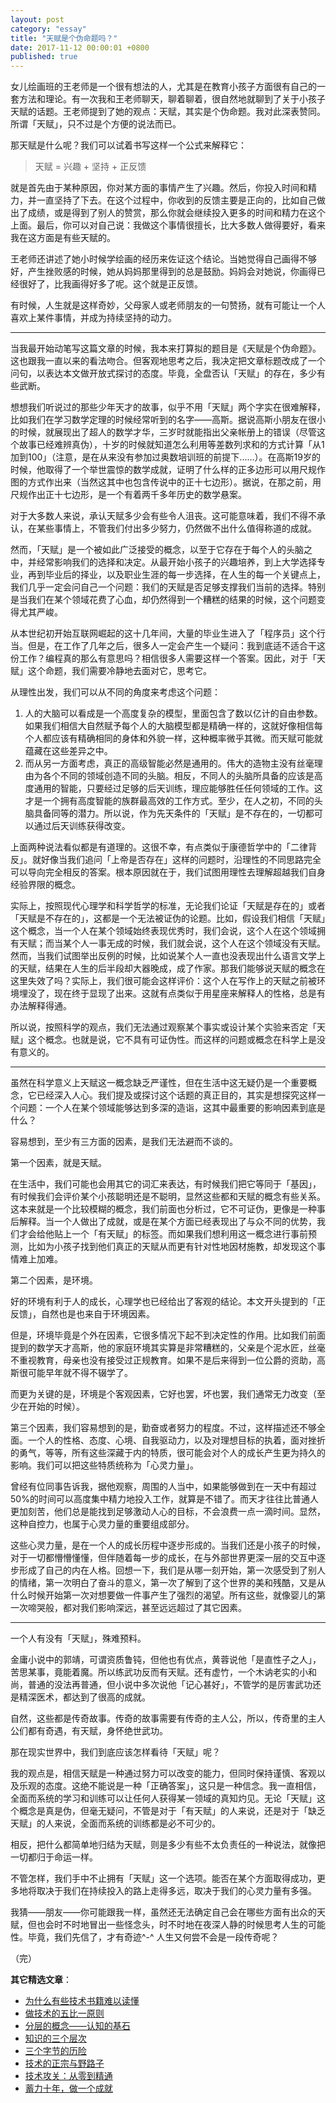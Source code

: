 ```yaml
---
layout: post
category: "essay"
title: "天赋是个伪命题吗？"
date: 2017-11-12 00:00:01 +0800
published: true
---
```


女儿绘画班的王老师是一个很有想法的人，尤其是在教育小孩子方面很有自己的一套方法和理论。有一次我和王老师聊天，聊着聊着，很自然地就聊到了关于小孩子天赋的话题。王老师提到了她的观点：天赋，其实是个伪命题。我对此深表赞同。所谓「天赋」，只不过是个方便的说法而已。

<!--more-->

那天赋是什么呢？我们可以试着书写这样一个公式来解释它：

> 天赋 = 兴趣 + 坚持 + 正反馈

就是首先由于某种原因，你对某方面的事情产生了兴趣。然后，你投入时间和精力，并一直坚持了下去。在这个过程中，你收到的反馈主要是正向的，比如自己做出了成绩，或是得到了别人的赞赏，那么你就会继续投入更多的时间和精力在这个上面。最后，你可以对自己说：我做这个事情很擅长，比大多数人做得要好，看来我在这方面是有些天赋的。

王老师还讲述了她小时候学绘画的经历来佐证这个结论。当她觉得自己画得不够好，产生挫败感的时候，她从妈妈那里得到的总是鼓励。妈妈会对她说，你画得已经很好了，比我画得好多了呢。这个就是正反馈。

有时候，人生就是这样奇妙，父母家人或老师朋友的一句赞扬，就有可能让一个人喜欢上某件事情，并成为持续坚持的动力。

---

当我最开始动笔写这篇文章的时候，我本来打算拟的题目是《天赋是个伪命题》。这也跟我一直以来的看法吻合。但客观地思考之后，我决定把文章标题改成了一个问句，以表达本文做开放式探讨的态度。毕竟，全盘否认「天赋」的存在，多少有些武断。

想想我们听说过的那些少年天才的故事，似乎不用「天赋」两个字实在很难解释，比如我们在学习数学定理的时候经常听到的名字——高斯。据说高斯小朋友在很小的时候，就展现出了超人的数学才华，三岁时就能指出父亲帐册上的错误（尽管这个故事已经难辨真伪），十岁的时候就知道怎么利用等差数列求和的方式计算「从1加到100」（注意，是在从来没有参加过奥数培训班的前提下......）。在高斯19岁的时候，他取得了一个举世震惊的数学成就，证明了什么样的正多边形可以用尺规作图的方式作出来（当然这其中也包含传说中的正十七边形）。据说，在那之前，用尺规作出正十七边形，是一个有着两千多年历史的数学悬案。

对于大多数人来说，承认天赋多少会有些令人沮丧。这可能意味着，我们不得不承认，在某些事情上，不管我们付出多少努力，仍然做不出什么值得称道的成就。

然而，「天赋」是一个被如此广泛接受的概念，以至于它存在于每个人的头脑之中，并经常影响我们的选择和决定。从最开始小孩子的兴趣培养，到上大学选择专业，再到毕业后的择业，以及职业生涯的每一步选择，在人生的每一个关键点上，我们几乎一定会问自己一个问题：我们的天赋是否足够支撑我们当前的选择。特别是当我们在某个领域花费了心血，却仍然得到一个糟糕的结果的时候，这个问题变得尤其严峻。

从本世纪初开始互联网崛起的这十几年间，大量的毕业生进入了「程序员」这个行当。但是，在工作了几年之后，很多人一定会产生一个疑问：我到底适不适合干这份工作？编程真的那么有意思吗？相信很多人需要这样一个答案。因此，对于「天赋」这个命题，我们需要冷静地去面对它，思考它。

从理性出发，我们可以从不同的角度来考虑这个问题：

1. 人的大脑可以看成是一个高度复杂的模型，里面包含了数以亿计的自由参数。如果我们相信大自然赋予每个人的大脑模型都是精确一样的，这就好像相信每个人都应该有精确相同的身体和外貌一样，这种概率微乎其微。而天赋可能就蕴藏在这些差异之中。
2. 而从另一方面考虑，真正的高级智能必然是通用的。伟大的造物主没有丝毫理由为各个不同的领域创造不同的头脑。相反，不同人的头脑所具备的应该是高度通用的智能，只要经过足够的后天训练，理应能够胜任任何领域的工作。这才是一个拥有高度智能的族群最高效的工作方式。至少，在人之初，不同的头脑具备同等的潜力。所以说，作为先天条件的「天赋」是不存在的，一切都可以通过后天训练获得改变。

上面两种说法看似都是有道理的。这很不幸，有点类似于康德哲学中的「二律背反」。就好像当我们追问「上帝是否存在」这样的问题时，沿理性的不同思路完全可以导向完全相反的答案。根本原因就在于，我们试图用理性去理解超越我们自身经验界限的概念。

实际上，按照现代心理学和科学哲学的标准，无论我们论证「天赋是存在的」或者「天赋是不存在的」，这都是一个无法被证伪的论题。比如，假设我们相信「天赋」这个概念，当一个人在某个领域始终表现优秀时，我们会说，这个人在这个领域拥有天赋；而当某个人一事无成的时候，我们就会说，这个人在这个领域没有天赋。然而，当我们试图举出反例的时候，比如说某个人一直也没表现出什么语言文学上的天赋，结果在人生的后半段却大器晚成，成了作家。那我们能够说天赋的概念在这里失效了吗？实际上，我们很可能会这样评价：这个人在写作上的天赋之前被环境埋没了，现在终于显现了出来。这就有点类似于用星座来解释人的性格，总是有办法解释得通。

所以说，按照科学的观点，我们无法通过观察某个事实或设计某个实验来否定「天赋」这个概念。也就是说，它不具有可证伪性。而这样的问题或概念在科学上是没有意义的。

---

虽然在科学意义上天赋这一概念缺乏严谨性，但在生活中这无疑仍是一个重要概念，它已经深入人心。我们提及或探讨这个话题的真正目的，其实是想探究这样一个问题：一个人在某个领域能够达到多深的造诣，这其中最重要的影响因素到底是什么？

容易想到，至少有三方面的因素，是我们无法避而不谈的。

第一个因素，就是天赋。

在生活中，我们可能也会用其它的词汇来表达，有时候我们把它等同于「基因」，有时候我们会评价某个小孩聪明还是不聪明，显然这些都和天赋的概念有些关系。这本来就是一个比较模糊的概念，我们前面也分析过，它不可证伪，更像是一种事后解释。当一个人做出了成就，或是在某个方面已经表现出了与众不同的优势，我们才会给他贴上一个「有天赋」的标签。而如果我们想利用这一概念进行事前预测，比如为小孩子找到他们真正的天赋从而更有针对性地因材施教，却发现这个事情难上加难。

第二个因素，是环境。

好的环境有利于人的成长，心理学也已经给出了客观的结论。本文开头提到的「正反馈」，自然也是也来自于环境因素。

但是，环境毕竟是个外在因素，它很多情况下起不到决定性的作用。比如我们前面提到的数学天才高斯，他的家庭环境其实算是非常糟糕的，父亲是个泥水匠，丝毫不重视教育，母亲也没有接受过正规教育。如果不是后来得到一位公爵的资助，高斯很可能早年就不得不辍学了。

而更为关键的是，环境是个客观因素，它好也罢，坏也罢，我们通常无力改变（至少在开始的时候）。

第三个因素，我们容易想到的是，勤奋或者努力的程度。不过，这样描述还不够全面。一个人的性格、态度、心境、自我驱动力，以及对理想目标的执着，面对挫折的勇气，等等，所有这些深藏于内的特质，很可能会对个人的成长产生更为持久的影响。我们可以把这些特质统称为「心灵力量」。

曾经有位同事告诉我，据他观察，周围的人当中，如果能够做到在一天中有超过50%的时间可以高度集中精力地投入工作，就算是不错了。而天才往往比普通人更加刻苦，他们总是能找到足够激动人心的目标，不会浪费一点一滴时间。显然，这种自控力，也属于心灵力量的重要组成部分。

这些心灵力量，是在一个人的成长历程中逐步形成的。当我们还是小孩子的时候，对于一切都懵懵懂懂，但伴随着每一步的成长，在与外部世界更深一层的交互中逐步形成了自己的内在人格。回想一下，我们是从哪一刻开始，第一次感受到了别人的情绪，第一次明白了奋斗的意义，第一次了解到了这个世界的美和残酷，又是从什么时候开始第一次对想要做一件事产生了强烈的渴望。所有这些，就像婴儿的第一次啼哭般，都对我们影响深远，甚至远远超过了其它因素。

---

一个人有没有「天赋」，殊难预料。

金庸小说中的郭靖，可谓资质鲁钝，但他也有优点，黄蓉说他「是直性子之人」，苦思某事，竟能着魔。所以练武功反而有天赋。还有虚竹，一个木讷老实的小和尚，普通的没法再普通，但小说中多次说他「记心甚好」，不管学的是厉害武功还是精深医术，都达到了很高的成就。

自然，这些都是传奇故事。传奇的故事需要有传奇的主人公，所以，传奇里的主人公们都有奇遇，有天赋，身怀绝世武功。

那在现实世界中，我们到底应该怎样看待「天赋」呢？

我的观点是，相信天赋是一种通过努力可以改变的能力，但同时保持谨慎、客观以及乐观的态度。这绝不能说是一种「正确答案」，这只是一种信念。我一直相信，全面而系统的学习和训练可以让任何人获得某一领域的真知灼见。无论「天赋」这个概念是真是伪，但毫无疑问，不管是对于「有天赋」的人来说，还是对于「缺乏天赋」的人来说，全面而系统的训练都是必不可少的。

相反，把什么都简单地归结为天赋，则是多少有些不太负责任的一种说法，就像把一切都归于命运一样。

不管怎样，我们手中不止拥有「天赋」这一个选项。能否在某个方面取得成功，更多地将取决于我们在持续投入的路上走得多远，取决于我们的心灵力量有多强。

我猜——朋友——你可能跟我一样，虽然还无法确定自己会在哪些方面有出众的天赋，但也会时不时地冒出一些怪念头，时不时地在夜深人静的时候思考人生的可能性。毕竟，我们先信了，才有奇迹^-^ 人生又何尝不会是一段传奇呢？

（完）


**其它精选文章**：

* [为什么有些技术书籍难以读懂](https://mp.weixin.qq.com/s?__biz=MzA4NTg1MjM0Mg==&mid=2657261571&idx=1&sn=3ec850d9ffba8ae4fbba95d11b416a81&chksm=844791dab33018cc24fc3ce14c9e15d7f8133aff5eb6e8aa883a4092bcfa82f754683aed4a27#rd)
* [做技术的五比一原则](https://mp.weixin.qq.com/s?__biz=MzA4NTg1MjM0Mg==&amp;mid=2657261555&amp;idx=1&amp;sn=3662a2635ecf6f67185abfd697b1057c&amp;chksm=84479e2ab330173cebe16826942b034daec79ded13ee4c03003d7bef262d4969ef0ffb1a0cfb#rd)
* [分层的概念——认知的基石](https://mp.weixin.qq.com/s?__biz=MzA4NTg1MjM0Mg==&mid=2657261549&idx=1&sn=350d445acf339ce19e7aab1ff19d92d0&chksm=84479e34b3301722aea0aaaa6f74656dd3e9509d70bf5719fb3992d744312bdd1484fc0c1852#rd)
* [知识的三个层次](https://mp.weixin.qq.com/s?__biz=MzA4NTg1MjM0Mg==&mid=2657261491&idx=1&sn=cff9bcc4d4cc8c5e642309f7ac1dd5b3&chksm=84479e6ab330177c51bbf8178edc0a6f0a1d56bbeb997ab1cf07d5489336aa59748dea1b3bbc#rd)
* [三个字节的历险](https://mp.weixin.qq.com/s?__biz=MzA4NTg1MjM0Mg==&mid=2657261541&idx=1&sn=2f1ea200389d82e7340a5b4103968d7f&chksm=84479e3cb330172a6b2285d4199822143ad05ef8e8c878b98d4ee4f857664c3d15f54e0aab50#rd)
* [技术的正宗与野路子](https://mp.weixin.qq.com/s?__biz=MzA4NTg1MjM0Mg==&mid=2657261357&idx=1&sn=ebb11a1623e00ca8e6ad55c9ad6b2547#rd)
* [技术攻关：从零到精通](https://mp.weixin.qq.com/s?__biz=MzA4NTg1MjM0Mg==&mid=2657261530&idx=1&sn=6e2e80a0895325861541c2b4266ae374&chksm=84479e03b3301715c53f0eebff06f6eca7d4a4089a635a2628e31480a5ca9e328403992f435b#rd)
* [蓄力十年，做一个成就](https://mp.weixin.qq.com/s?__biz=MzA4NTg1MjM0Mg==&mid=2657261524&idx=1&sn=f41934e050c964edd71371923c89e7cc&chksm=84479e0db330171b4211c0c31d11f94ed2508a68adc8760b173e448c26ab7b99964d5038c4dd#rd)

